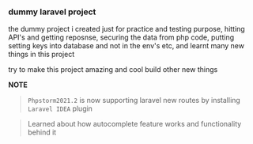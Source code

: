 ### dummy laravel project
the dummy project i created just for practice and testing purpose, hitting API's and getting reposnse,
securing the data from php code, putting setting keys into database and not in the env's etc, and learnt
many new things in this project

try to make this project amazing and cool
build other new things

__NOTE__

> `Phpstorm2021.2` is now supporting laravel new routes by installing `Laravel IDEA` plugin

> Learned about how autocomplete feature works and functionality behind it


